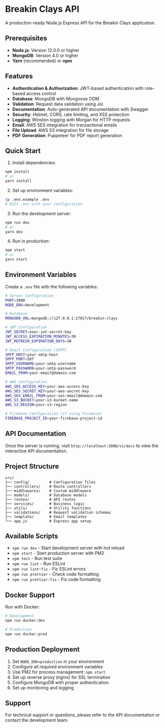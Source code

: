 # Breakin Clays API

A production-ready Node.js Express API for the Breakin Clays application.

## Prerequisites

- **Node.js**: Version 12.0.0 or higher
- **MongoDB**: Version 4.0 or higher
- **Yarn** (recommended) or **npm**

## Features

- **Authentication & Authorization**: JWT-based authentication with role-based access control
- **Database**: MongoDB with Mongoose ODM
- **Validation**: Request data validation using Joi
- **Documentation**: Auto-generated API documentation with Swagger
- **Security**: Helmet, CORS, rate limiting, and XSS protection
- **Logging**: Winston logging with Morgan for HTTP requests
- **Email**: AWS SES integration for transactional emails
- **File Upload**: AWS S3 integration for file storage
- **PDF Generation**: Puppeteer for PDF report generation

## Quick Start

1. Install dependencies:

```bash
npm install
# or
yarn install
```

2. Set up environment variables:

```bash
cp .env.example .env
# Edit .env with your configuration
```

3. Run the development server:

```bash
npm run dev
# or
yarn dev
```

4. Run in production:

```bash
npm start
# or
yarn start
```

## Environment Variables

Create a `.env` file with the following variables:

```bash
# Server Configuration
PORT=3000
NODE_ENV=development

# Database
MONGODB_URL=mongodb://127.0.0.1:27017/breakin-clays

# JWT Configuration
JWT_SECRET=your-jwt-secret-key
JWT_ACCESS_EXPIRATION_MINUTES=30
JWT_REFRESH_EXPIRATION_DAYS=30

# Email Configuration (SMTP)
SMTP_HOST=your-smtp-host
SMTP_PORT=587
SMTP_USERNAME=your-smtp-username
SMTP_PASSWORD=your-smtp-password
EMAIL_FROM=your-email@domain.com

# AWS Configuration
AWS_SES_ACCESS_KEY=your-aws-access-key
AWS_SES_SECRET_KEY=your-aws-secret-key
AWS_SES_EMAIL_FROM=your-ses-email@domain.com
AWS_S3_BUCKET=your-s3-bucket-name
AWS_S3_REGION=your-s3-region

# Firebase Configuration (if using Firebase)
FIREBASE_PROJECT_ID=your-firebase-project-id
```

## API Documentation

Once the server is running, visit `http://localhost:3000/v1/docs` to view the interactive API documentation.

## Project Structure

```
src/
├── config/         # Configuration files
├── controllers/    # Route controllers
├── middlewares/    # Custom middleware
├── models/         # Database models
├── routes/         # API routes
├── services/       # Business logic
├── utils/          # Utility functions
├── validations/    # Request validation schemas
├── template/       # Email templates
└── app.js          # Express app setup
```

## Available Scripts

- `npm run dev` - Start development server with hot reload
- `npm start` - Start production server with PM2
- `npm test` - Run test suite
- `npm run lint` - Run ESLint
- `npm run lint:fix` - Fix ESLint errors
- `npm run prettier` - Check code formatting
- `npm run prettier:fix` - Fix code formatting

## Docker Support

Run with Docker:

```bash
# Development
npm run docker:dev

# Production
npm run docker:prod
```

## Production Deployment

1. Set `NODE_ENV=production` in your environment
2. Configure all required environment variables
3. Use PM2 for process management: `npm start`
4. Set up reverse proxy (nginx) for SSL termination
5. Configure MongoDB with proper authentication
6. Set up monitoring and logging

## Support

For technical support or questions, please refer to the API documentation or contact the development team.
